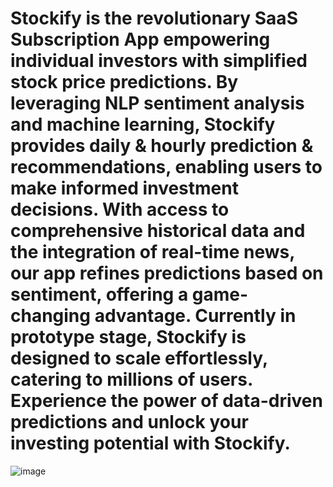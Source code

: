 # Stockify is the revolutionary SaaS Subscription App empowering individual investors with simplified stock price predictions. By leveraging NLP sentiment analysis and machine learning, Stockify provides daily & hourly prediction & recommendations, enabling users to make informed investment decisions. With access to comprehensive historical data and the integration of real-time news, our app refines predictions based on sentiment, offering a game-changing advantage. Currently in prototype stage, Stockify is designed to scale effortlessly, catering to millions of users. Experience the power of data-driven predictions and unlock your investing potential with Stockify.
![image](https://github.com/ArshadManer/Stockify_Empowering_investors/assets/122983937/585e880c-058f-44f9-9348-85863d0570c1)
